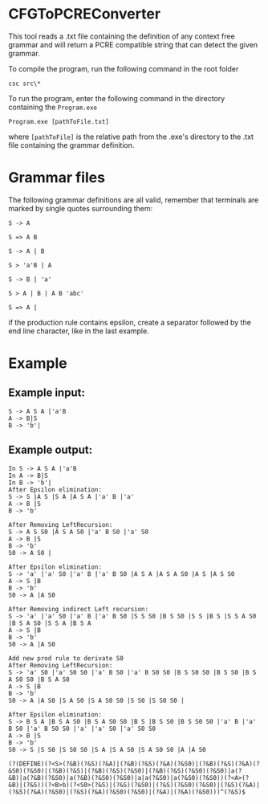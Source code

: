 # CFGToPCREConverter

This tool reads a .txt file containing the definition of any context free grammar and will return a PCRE compatible string that can detect the given grammar.

To compile the program, run the following command in the root folder
```
csc src\*
```

To run the program, enter the following command in the directory containing the `Program.exe`

```
Program.exe [pathToFile.txt]
```
where ```[pathToFile]``` is the relative path from the .exe's directory to the .txt file containing the grammar definition.

# Grammar files

The following grammar definitions are all valid, remember that terminals are marked by single quotes surrounding them:

```
S -> A

S => A B

S -> A | B

S > 'a'B | A

S -> B | 'a'

S > A | B | A B 'abc'

S => A |
```

if the production rule contains epsilon, create a separator followed by the end line character, like in the last example.

# Example

## Example input:

```
S -> A S A |'a'B
A -> B|S
B -> 'b'|
```
## Example output:
```
In S -> A S A |'a'B
In A -> B|S
In B -> 'b'|
After Epsilon elimination:
S -> S |A S |S A |A S A |'a' B |'a' 
A -> B |S 
B -> 'b' 

After Removing LeftRecursion:
S -> A S S0 |A S A S0 |'a' B S0 |'a' S0 
A -> B |S 
B -> 'b' 
S0 -> A S0 |

After Epsilon elimination:
S -> 'a' |'a' S0 |'a' B |'a' B S0 |A S A |A S A S0 |A S |A S S0 
A -> S |B 
B -> 'b' 
S0 -> A |A S0 

After Removing indirect Left recursion:
S -> 'a' |'a' S0 |'a' B |'a' B S0 |S S S0 |B S S0 |S S |B S |S S A S0 |B S A S0 |S S A |B S A 
A -> S |B 
B -> 'b' 
S0 -> A |A S0 

Add new prod rule to derivate S0
After Removing LeftRecursion:
S -> 'a' S0 |'a' S0 S0 |'a' B S0 |'a' B S0 S0 |B S S0 S0 |B S S0 |B S A S0 S0 |B S A S0 
A -> S |B 
B -> 'b' 
S0 -> A |A S0 |S A S0 |S A S0 S0 |S S0 |S S0 S0 |

After Epsilon elimination:
S -> B S A |B S A S0 |B S A S0 S0 |B S |B S S0 |B S S0 S0 |'a' B |'a' B S0 |'a' B S0 S0 |'a' |'a' S0 |'a' S0 S0 
A -> B |S 
B -> 'b' 
S0 -> S |S S0 |S S0 S0 |S A |S A S0 |S A S0 S0 |A |A S0 

(?(DEFINE)(?<S>(?&B)(?&S)(?&A)|(?&B)(?&S)(?&A)(?&S0)|(?&B)(?&S)(?&A)(?&S0)(?&S0)|(?&B)(?&S)|(?&B)(?&S)(?&S0)|(?&B)(?&S)(?&S0)(?&S0)|a(?&B)|a(?&B)(?&S0)|a(?&B)(?&S0)(?&S0)|a|a(?&S0)|a(?&S0)(?&S0))(?<A>(?&B)|(?&S))(?<B>b)(?<S0>(?&S)|(?&S)(?&S0)|(?&S)(?&S0)(?&S0)|(?&S)(?&A)|(?&S)(?&A)(?&S0)|(?&S)(?&A)(?&S0)(?&S0)|(?&A)|(?&A)(?&S0)))^(?&S)$
```